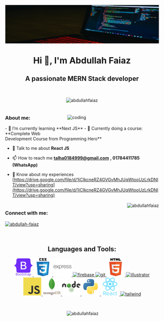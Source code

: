 <img align="center" src="https://github.com/AbdullahFaiaz/AbdullahFaiaz/blob/main/banner.jpg" alt="abdullahfaiaz" />
</br> 
<h1 align="center">Hi 👋, I'm Abdullah Faiaz</h1>
<h2 align="center">A passionate MERN Stack developer</h2>
</br>
<p align="center"><img align="center" src="https://github-readme-streak-stats.herokuapp.com/?user=abdullahfaiaz&" alt="abdullahfaiaz" /></p>



<h1 align="right"> </h1><img src="https://user-images.githubusercontent.com/74038190/212748842-9fcbad5b-6173-4175-8a61-521f3dbb7514.gif" alt="coding" align="right" width="300px">
<h3 align="left">About me:</h3>
- 🌱 I’m currently learning **Next JS**
- 🌱 Currently doing a course: **Complete Web </br> Development Course from Programming Hero**

- 💬 Talk to me about **React JS**

- 📫 How to reach me **talha0184999@gmail.com** **, 01784411785 (WhatsApp)**

- 📄 Know about my experiences [https://drive.google.com/file/d/1iCIkcneRZ4GVGvMhJUqWtooUzLrkDNIT/view?usp=sharing](https://drive.google.com/file/d/1iCIkcneRZ4GVGvMhJUqWtooUzLrkDNIT/view?usp=sharing)
</br></br>
  <img align="right" src="https://github-readme-stats.vercel.app/api/top-langs?username=abdullahfaiaz&show_icons=true&locale=en&layout=compact" alt="abdullahfaiaz" />
<h3 align="left">Connect with me:</h3>

<a href="https://linkedin.com/in/abdullah-faiaz" target="blank"><img align="center" src="https://raw.githubusercontent.com/rahuldkjain/github-profile-readme-generator/master/src/images/icons/Social/linked-in-alt.svg" alt="abdullah-faiaz" height="30" width="40" /></a>

</br>
<h2 align="center">Languages and Tools:</h2>
<p align="center"> <a href="https://getbootstrap.com" target="_blank" rel="noreferrer"> <img src="https://raw.githubusercontent.com/devicons/devicon/master/icons/bootstrap/bootstrap-plain-wordmark.svg" alt="bootstrap" width="60" 5/> </a> <a href="https://www.w3schools.com/css/" target="_blank" rel="noreferrer"> <img src="https://raw.githubusercontent.com/devicons/devicon/master/icons/css3/css3-original-wordmark.svg" alt="css3" width="60" 5/> </a> <a href="https://expressjs.com" target="_blank" rel="noreferrer"> <img src="https://raw.githubusercontent.com/devicons/devicon/master/icons/express/express-original-wordmark.svg" alt="express" width="60" 5/> </a> <a href="https://firebase.google.com/" target="_blank" rel="noreferrer"> <img src="https://www.vectorlogo.zone/logos/firebase/firebase-icon.svg" alt="firebase" width="60" height="60"/> </a> <a href="https://git-scm.com/" target="_blank" rel="noreferrer"> <img src="https://www.vectorlogo.zone/logos/git-scm/git-scm-icon.svg" alt="git" width="60" 5/> </a> <a href="https://www.w3.org/html/" target="_blank" rel="noreferrer"> <img src="https://raw.githubusercontent.com/devicons/devicon/master/icons/html5/html5-original-wordmark.svg" alt="html5" width="60" 5/> </a> <a href="https://www.adobe.com/in/products/illustrator.html" target="_blank" rel="noreferrer"> <img src="https://www.vectorlogo.zone/logos/adobe_illustrator/adobe_illustrator-icon.svg" alt="illustrator" width="60" 5/> </a> <a href="https://developer.mozilla.org/en-US/docs/Web/JavaScript" target="_blank" rel="noreferrer"> <img src="https://raw.githubusercontent.com/devicons/devicon/master/icons/javascript/javascript-original.svg" alt="javascript" width="60" 5/> </a> <a href="https://www.mongodb.com/" target="_blank" rel="noreferrer"> <img src="https://raw.githubusercontent.com/devicons/devicon/master/icons/mongodb/mongodb-original-wordmark.svg" alt="mongodb" width="60" 5/> </a> <a href="https://nodejs.org" target="_blank" rel="noreferrer"> <img src="https://raw.githubusercontent.com/devicons/devicon/master/icons/nodejs/nodejs-original-wordmark.svg" alt="nodejs" width="60" 5/> </a> <a href="https://www.python.org" target="_blank" rel="noreferrer"> <img src="https://raw.githubusercontent.com/devicons/devicon/master/icons/python/python-original.svg" alt="python" width="60" 5/> </a> <a href="https://reactjs.org/" target="_blank" rel="noreferrer"> <img src="https://raw.githubusercontent.com/devicons/devicon/master/icons/react/react-original-wordmark.svg" alt="react" width="60" 5/> </a> <a href="https://tailwindcss.com/" target="_blank" rel="noreferrer"> <img src="https://www.vectorlogo.zone/logos/tailwindcss/tailwindcss-icon.svg" alt="tailwind" width="60" height="60"/> </a> </p>

</br>
</hr>
<p align="center">&nbsp;<img align="center" src="https://github-readme-stats.vercel.app/api?username=abdullahfaiaz&show_icons=true&locale=en" alt="abdullahfaiaz" /></p>
</br>

